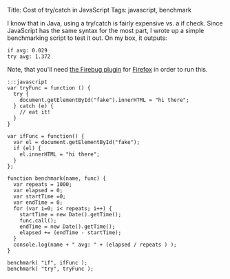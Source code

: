 Title: Cost of try/catch in JavaScript
Tags: javascript, benchmark

I know that in Java, using a try/catch is fairly expensive vs. a if
check. Since JavaScript has the same syntax for the most part, I wrote
up a simple benchmarking script to test it out. On my box, it outputs:

    if avg: 0.029
    try avg: 1.372

Note, that you'll need [the Firebug plugin](http://ww.getfirebug.com)
for [Firefox](http://www.getfirefox.com) in order to run this.

    :::javascript
    var tryFunc = function () {
      try {
        document.getElementById("fake").innerHTML = "hi there";
      } catch (e) {
        // eat it!
      }
    }

    var ifFunc = function() {
      var el = document.getElementById("fake");
      if (el) {
        el.innerHTML = "hi there";
      }
    };

    function benchmark(name, func) {
      var repeats = 1000;
      var elapsed = 0;
      var startTime =0;
      var endTime = 0;
      for (var i=0; i< repeats; i++) {
        startTime = new Date().getTime();
        func.call();
        endTime = new Date().getTime();
        elapsed += (endTime - startTime);
      }
      console.log(name + " avg: " + (elapsed / repeats ) );
    }

    benchmark( "if", ifFunc );
    benchmark( "try", tryFunc );
